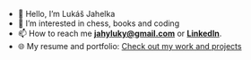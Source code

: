 - 👋 Hello, I’m Lukáš Jahelka
- 👀 I’m interested in chess, books and coding
- 📫 How to reach me **jahyluky@gmail.com** or **[LinkedIn](https://www.linkedin.com/in/luk%C3%A1%C5%A1-jahelka-97ba1a236/)**.
- 🌐 My resume and portfolio: [Check out my work and projects](https://jahyluky.github.io/)
